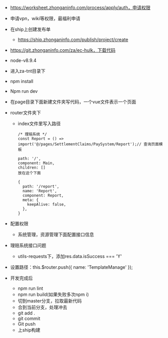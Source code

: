 - https://worksheet.zhonganinfo.com/process/apply/auth，申请权限
- 申请vpn，wiki等权限，最福利申请
- 在ship上创建发布单

  - https://ship.zhonganinfo.com/publish/project/create
- https://git.zhonganinfo.com/za/ec-hulk，下载代码
- node-v8.9.4
- 进入za-tnt目录下
- npm install
- Npm run dev





- 在page目录下面新建文件夹写代码，一个vue文件表示一个页面

- router文件夹下

  - index文件里写入路径

    ```
    /* 理赔系统 */
    const Report = () => import('@/pages/SettlementClaims/PaySystem/Report');// 查询页面模板
    
    path: '/',
    component: Main,
    children: []
    放在这个下面
          
    {
      path: '/report',
      name: 'Report',
      component: Report,
      meta: {
        keepAlive: false,
      },
    }
    ```

- 配置权限

  - 系统管理，资源管理下面配置接口信息

- 理赔系统接口问题

  - utils-requests下，添加res.data.isSuccess === 'Y'

- 设置路径：this.$router.push({ name: 'TemplateManage' });

- 开发完成后

  - npm run lint
  - npm run build(如果失败多次npm i)
  - 切到master分支，拉取最新代码
  - 合到当前分支，处理冲去
  - git add .
  - git commit 
  - Git push
  - 上ship构建

